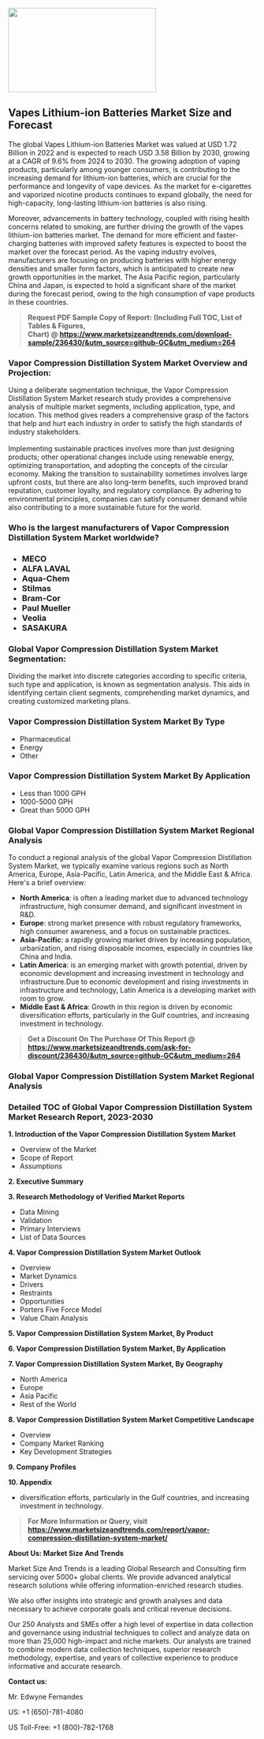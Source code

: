 <p><img class="alignnone size-medium wp-image-20088" src="https://ffe5etoiles.com/wp-content/uploads/2024/12/MST1-300x171.png" alt="" width="300" height="171" /></p><h2>Vapes Lithium-ion Batteries Market Size and Forecast</h2><p>The global Vapes Lithium-ion Batteries Market was valued at USD 1.72 Billion in 2022 and is expected to reach USD 3.58 Billion by 2030, growing at a CAGR of 9.6% from 2024 to 2030. The growing adoption of vaping products, particularly among younger consumers, is contributing to the increasing demand for lithium-ion batteries, which are crucial for the performance and longevity of vape devices. As the market for e-cigarettes and vaporized nicotine products continues to expand globally, the need for high-capacity, long-lasting lithium-ion batteries is also rising.</p><p>Moreover, advancements in battery technology, coupled with rising health concerns related to smoking, are further driving the growth of the vapes lithium-ion batteries market. The demand for more efficient and faster-charging batteries with improved safety features is expected to boost the market over the forecast period. As the vaping industry evolves, manufacturers are focusing on producing batteries with higher energy densities and smaller form factors, which is anticipated to create new growth opportunities in the market. The Asia Pacific region, particularly China and Japan, is expected to hold a significant share of the market during the forecast period, owing to the high consumption of vape products in these countries.</p></p><blockquote id="" class=""><strong>Request PDF Sample Copy of Report: (Including Full TOC, List of Tables &amp; Figures, Chart)&nbsp;@&nbsp;<strong><a href="https://www.marketsizeandtrends.com/download-sample/236430/&utm_source=github-GC&utm_medium=264" target="_blank">https://www.marketsizeandtrends.com/download-sample/236430/&utm_source=github-GC&utm_medium=264</a></strong></strong></blockquote><h3 id="" class="">Vapor Compression Distillation System Market&nbsp;Overview and Projection:</h3><p id="" class="">Using a deliberate segmentation technique, the Vapor Compression Distillation System Market research study provides a comprehensive analysis of multiple market segments, including application, type, and location. This method gives readers a comprehensive grasp of the factors that help and hurt each industry in order to satisfy the high standards of industry stakeholders. <br /> <br />Implementing sustainable practices involves more than just designing products; other operational changes include using renewable energy, optimizing transportation, and adopting the concepts of the circular economy. Making the transition to sustainability sometimes involves large upfront costs, but there are also long-term benefits, such improved brand reputation, customer loyalty, and regulatory compliance. By adhering to environmental principles, companies can satisfy consumer demand while also contributing to a more sustainable future for the world.</p><h3 id="" class="">Who is the largest manufacturers of&nbsp;Vapor Compression Distillation System Market worldwide?</h3><h3 class=""><p><ul><li>MECO </li><li> ALFA LAVAL </li><li> Aqua-Chem </li><li> Stilmas </li><li> Bram-Cor </li><li> Paul Mueller </li><li> Veolia </li><li> SASAKURA</li></ul></p></h3><h3 id="" class="">Global&nbsp;Vapor Compression Distillation System Market Segmentation:</h3><p id="" class="">Dividing the market into discrete categories according to specific criteria, such type and application, is known as segmentation analysis. This aids in identifying certain client segments, comprehending market dynamics, and creating customized marketing plans.</p><h3 id="" class="">Vapor Compression Distillation System Market&nbsp;By Type</h3><p><p><ul><li>Pharmaceutical</li><li> Energy</li><li> Other</p></li></ul></p></p><h3 id="" class="">Vapor Compression Distillation System Market&nbsp;By Application</h3><p class=""><p><ul><li>Less than 1000 GPH</li><li> 1000-5000 GPH</li><li> Great than 5000 GPH</li></ul></p></p><h3 id="" class="">Global Vapor Compression Distillation System Market Regional Analysis</h3><p id="" class="">To conduct a regional analysis of the global Vapor Compression Distillation System Market, we typically examine various regions such as North America, Europe, Asia-Pacific, Latin America, and the Middle East &amp; Africa. Here's a brief overview:</p><ul><li><strong>North America</strong>: is often a leading market due to advanced technology infrastructure, high consumer demand, and significant investment in R&amp;D.</li><li><strong>Europe</strong>: strong market presence with robust regulatory frameworks, high consumer awareness, and a focus on sustainable practices.</li><li><strong>Asia-Pacific</strong>: a rapidly growing market driven by increasing population, urbanization, and rising disposable incomes, especially in countries like China and India.</li><li><strong>Latin America</strong>: is an emerging market with growth potential, driven by economic development and increasing investment in technology and infrastructure.Due to economic development and rising investments in infrastructure and technology, Latin America is a developing market with room to grow.</li><li><strong>Middle East &amp; Africa</strong>: Growth in this region is driven by economic diversification efforts, particularly in the Gulf countries, and increasing investment in technology.</li></ul><blockquote id="" class=""><strong>Get a Discount On The Purchase Of This Report @ <strong><a href="https://www.marketsizeandtrends.com/ask-for-discount/236430/&utm_source=github-GC&utm_medium=264" target="_blank">https://www.marketsizeandtrends.com/ask-for-discount/236430/&utm_source=github-GC&utm_medium=264</a></strong></strong></blockquote><h3 id="" class="">Global Vapor Compression Distillation System Market Regional Analysis</h3><h3 id="" class="">Detailed TOC of Global Vapor Compression Distillation System Market Research Report, 2023-2030</h3><p id="" class=""><strong>1. Introduction of the Vapor Compression Distillation System Market</strong></p><ul><li>Overview of the Market</li><li>Scope of Report</li><li>Assumptions</li></ul><p id="" class=""><strong>2. Executive Summary</strong></p><p id="" class=""><strong>3. Research Methodology of Verified Market Reports</strong></p><ul><li>Data Mining</li><li>Validation</li><li>Primary Interviews</li><li>List of Data Sources</li></ul><p id="" class=""><strong>4. Vapor Compression Distillation System Market Outlook</strong></p><ul><li>Overview</li><li>Market Dynamics</li><li>Drivers</li><li>Restraints</li><li>Opportunities</li><li>Porters Five Force Model</li><li>Value Chain Analysis</li></ul><p id="" class=""><strong>5. Vapor Compression Distillation System Market, By Product</strong></p><p id="" class=""><strong>6. Vapor Compression Distillation System Market, By Application</strong></p><p id="" class=""><strong>7. Vapor Compression Distillation System Market, By Geography</strong></p><ul><li>North America</li><li>Europe</li><li>Asia Pacific</li><li>Rest of the World</li></ul><p id="" class=""><strong>8. Vapor Compression Distillation System Market Competitive Landscape</strong></p><ul><li>Overview</li><li>Company Market Ranking</li><li>Key Development Strategies</li></ul><p id="" class=""><strong>9. Company Profiles</strong></p><p id="" class=""><strong>10. Appendix</strong></p><ul><li>diversification efforts, particularly in the Gulf countries, and increasing investment in technology.</li></ul><blockquote id="" class=""><strong>For More Information or Query, visit <strong><strong><a href="https://www.marketsizeandtrends.com/report/vapor-compression-distillation-system-market/" target="_blank">https://www.marketsizeandtrends.com/report/vapor-compression-distillation-system-market/</a></strong></strong></strong></blockquote><p id="" class=""><strong>About Us: Market Size And Trends</strong></p><p id="" class="">Market Size And Trends is a leading Global Research and Consulting firm servicing over 5000+ global clients. We provide advanced analytical research solutions while offering information-enriched research studies.</p><p id="" class="">We also offer insights into strategic and growth analyses and data necessary to achieve corporate goals and critical revenue decisions.</p><p id="" class="">Our 250 Analysts and SMEs offer a high level of expertise in data collection and governance using industrial techniques to collect and analyze data on more than 25,000 high-impact and niche markets. Our analysts are trained to combine modern data collection techniques, superior research methodology, expertise, and years of collective experience to produce informative and accurate research.</p><p id="" class=""><strong>Contact us:</strong></p><p id="" class="">Mr. Edwyne Fernandes</p><p id="" class="">US: +1 (650)-781-4080</p><p id="" class="">US Toll-Free: +1 (800)-782-1768</p>
